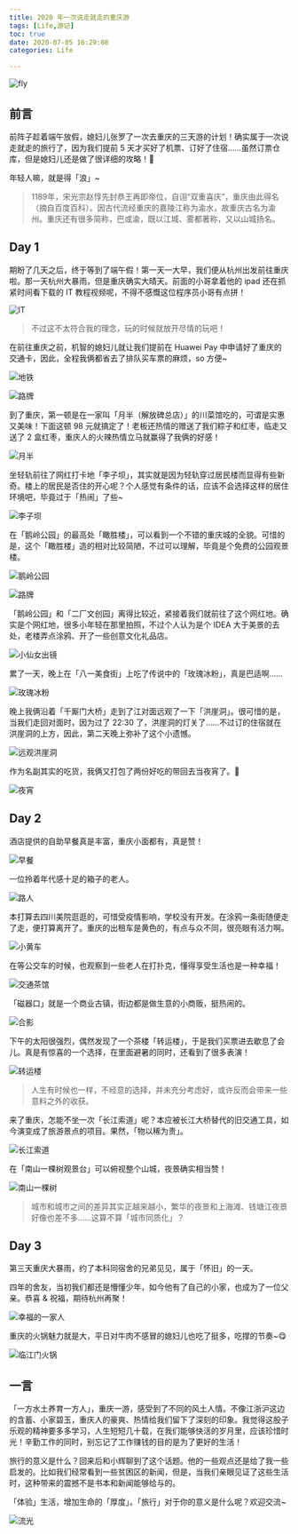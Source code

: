 ```yaml
---
title: 2020 年一次说走就走的重庆游
tags: [Life,游记]
toc: true
date: 2020-07-05 16:29:08
categories: Life

---
```


![fly](https://gitee.com/michael_xiang/images/raw/master/uPic/RL3xCV.png)

## 前言

前阵子趁着端午放假，媳妇儿张罗了一次去重庆的三天游的计划！确实属于一次说走就走的旅行了，因为我们提前 5 天才买好了机票、订好了住宿……虽然订票仓库，但是媳妇儿还是做了很详细的攻略！👏

年轻人嘛，就是得「浪」~

> 1189年，宋光宗赵惇先封恭王再即帝位，自诩“双重喜庆”，重庆由此得名（摘自百度百科）。因古代流经重庆的嘉陵江称为渝水，故重庆古名为渝州。重庆还有很多简称，巴或渝，既以江城、雾都著称，又以山城扬名。

<!-- more -->

## Day 1

期盼了几天之后，终于等到了端午假！第一天一大早，我们便从杭州出发前往重庆啦。那一天杭州大暴雨，但是重庆确实大晴天。前面的小哥拿着他的 ipad 还在抓紧时间看下载的 IT 教程视频呢，不得不感慨这位程序员小哥有点拼！

![IT](https://gitee.com/michael_xiang/images/raw/master/uPic/KNJ7cm.png)

> 不过这不太符合我的理念，玩的时候就放开尽情的玩吧！

在前往重庆之前，机智的媳妇儿就让我们提前在 Huawei Pay 中申请好了重庆的交通卡，因此，全程我俩都省去了排队买车票的麻烦，so 方便~

![地铁](https://gitee.com/michael_xiang/images/raw/master/uPic/YTFBJp.png)

![路牌](https://gitee.com/michael_xiang/images/raw/master/uPic/yvhOcw.png)

到了重庆，第一顿是在一家叫「月半（解放碑总店）」的川菜馆吃的，可谓是实惠又美味！下面这顿 98 元就搞定了！老板还热情的赠送了我们粽子和红枣，临走又送了 2 盒红枣，重庆人的火辣热情立马就赢得了我俩的好感！

![月半](https://gitee.com/michael_xiang/images/raw/master/uPic/MoMAKU.png)

坐轻轨前往了网红打卡地「李子坝」，其实就是因为轻轨穿过居民楼而显得有些新奇。楼上的居民是否住的开心呢？个人感觉有条件的话，应该不会选择这样的居住环境吧，毕竟过于「热闹」了些~

![李子坝](https://gitee.com/michael_xiang/images/raw/master/uPic/iWGEwe.png)

在「鹅岭公园」的最高处「瞰胜楼」，可以看到一个不错的重庆城的全貌。可惜的是，这个「瞰胜楼」造的相对比较简陋，不过可以理解，毕竟是个免费的公园观景楼。

![鹅岭公园](https://gitee.com/michael_xiang/images/raw/master/uPic/kIaOhg.png)

![路牌](https://gitee.com/michael_xiang/images/raw/master/uPic/YgIi8o.png)

「鹅岭公园」和「二厂文创园」离得比较近，紧接着我们就前往了这个网红地。确实是个网红地，很多小年轻在那里拍照，不过个人认为是个 IDEA 大于美景的去处，老楼弄点涂鸦、开了一些创意文化礼品店。

![小仙女出镜](https://gitee.com/michael_xiang/images/raw/master/uPic/pu131A.png)

累了一天，晚上在「八一美食街」上吃了传说中的「玫瑰冰粉」，真是巴适啊……

![玫瑰冰粉](https://gitee.com/michael_xiang/images/raw/master/uPic/6NI7je.png)

晚上我俩沿着「千厮门大桥」走到了江对面远观了一下「洪崖洞」。很可惜的是，当我们走回对面时，因为过了 22:30 了，洪崖洞的灯关了……不过订的住宿就在洪崖洞的上方，因此，第二天晚上弥补了这个小遗憾。

![远观洪崖洞](https://gitee.com/michael_xiang/images/raw/master/uPic/ArRbFp.png)

作为名副其实的吃货，我俩又打包了两份好吃的带回去当夜宵了。🤣

![夜宵](https://gitee.com/michael_xiang/images/raw/master/uPic/jrySOT.png)

## Day 2

酒店提供的自助早餐真是丰富，重庆小面都有，真是赞！

![早餐](https://gitee.com/michael_xiang/images/raw/master/uPic/ktYDmn.png)

一位拎着年代感十足的箱子的老人。

![路人](https://gitee.com/michael_xiang/images/raw/master/uPic/apzhYs.png)

本打算去四川美院逛逛的，可惜受疫情影响，学校没有开发。在涂鸦一条街随便走了走，便打算离开了。重庆的出租车是黄色的，有点与众不同，很亮眼有活力啊。

![小黄车](https://gitee.com/michael_xiang/images/raw/master/uPic/KzUeI9.png)

在等公交车的时候，也观察到一些老人在打扑克，懂得享受生活也是一种幸福！

![交通茶馆](https://gitee.com/michael_xiang/images/raw/master/uPic/iVj6Ev.png)

「磁器口」就是一个商业古镇，街边都是做生意的小商贩，挺热闹的。

![合影](https://gitee.com/michael_xiang/images/raw/master/uPic/dxAKB5.png)

下午的太阳很强烈，偶然发现了一个茶楼「转运楼」，于是我们买票进去歇息了会儿。真是有惊喜的一个选择，在里面避暑的同时，还看到了很多表演！

![转运楼](https://gitee.com/michael_xiang/images/raw/master/uPic/Kn3f9Q.png)

> 人生有时候也一样，不经意的选择，并未充分考虑好，或许反而会带来一些意料之外的收获。

来了重庆，怎能不坐一次「长江索道」呢？本应被长江大桥替代的旧交通工具，如今演变成了旅游景点的项目。果然，「物以稀为贵」。

![长江索道](https://gitee.com/michael_xiang/images/raw/master/uPic/achdk9.png)

在「南山一棵树观景台」可以俯视整个山城，夜景确实相当赞！

![南山一棵树](https://gitee.com/michael_xiang/images/raw/master/uPic/DCqeYu.png)

> 城市和城市之间的差异其实正越来越小，繁华的夜景和上海滩、钱塘江夜景好像也差不多……这算不算「城市同质化」？

## Day 3

第三天重庆大暴雨，约了本科同宿舍的兄弟见见，属于「怀旧」的一天。

四年的舍友，当初我们都还是懵懂少年，如今他有了自己的小家，也成为了一位父亲。恭喜 & 祝福，期待杭州再聚！

![幸福的一家人](https://gitee.com/michael_xiang/images/raw/master/uPic/aO9xIO.png)

重庆的火锅魅力就是大，平日对牛肉不感冒的媳妇儿也吃了挺多，吃撑的节奏~😋

![临江门火锅](https://gitee.com/michael_xiang/images/raw/master/uPic/MQVaUt.png)

## 一言

「一方水土养育一方人」，重庆一游，感受到了不同的风土人情。不像江浙沪这边的含蓄、小家碧玉，重庆人的豪爽、热情给我们留下了深刻的印象。我觉得这股子乐观的精神要多多学习，人生短短几十载，在我们能够快活的岁月里，应该珍惜时光！辛勤工作的同时，别忘记了工作赚钱的目的是为了更好的生活！

旅行的意义是什么？回来后和小辉聊到了这个话题。他的一些观点还是给了我一些启发的。比如我们经常看到一些贫困区的新闻，但是，当我们亲眼见证了这些生活时，这种带来的震撼不是书本和新闻能够给与的。

「体验」生活，增加生命的「厚度」。「旅行」对于你的意义是什么呢？欢迎交流~

![流光](https://gitee.com/michael_xiang/images/raw/master/uPic/yWOYUz.png)